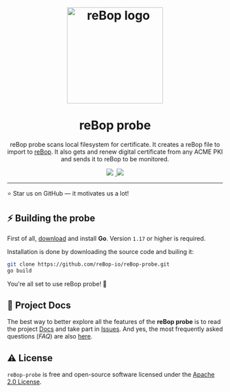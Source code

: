 <h1 align="center">
  <img src="https://s3.eu-west-3.amazonaws.com/static.rebop.io/img/rebop.png" width="224px"alt="reBop logo" title="reBop" /><br/><br />
reBop probe
</h1>
<p align="center">reBop probe scans local filesystem for certificate. It creates a reBop file to import to <a href="https://www.rebop.io">reBop</a>.
It also gets and renew digital certificate from any ACME PKI and sends it to reBop to be monitored.</p>

<p align="center"><a href="https://www.rebop.io"> 
<img src="https://img.shields.io/badge/HOMEPAGE-gray?style=for-the-badge"></a>&nbsp;<a href="https://docs.rebop.io">
<img src="https://img.shields.io/badge/DOCS-blue?style=for-the-badge"></a></p>

---

:star: Star us on GitHub — it motivates us a lot!

## ⚡️ Building the probe

First of all, [download](https://golang.org/dl/) and install **Go**. Version `1.17` or higher is required.

Installation is done by downloading the source code and builing it:

```bash
git clone https://github.com/reBop-io/reBop-probe.git
go build
```

You're all set to use reBop probe! 🎉

## 📖 Project Docs

The best way to better explore all the features of the **reBop probe** is to read the project [Docs](https://docs.rebop.io) and take part in [Issues](https://github.com/reBop-io/reBop-probe/issues). And yes, the most frequently asked questions (_FAQ_) are also [here](https://www.rebop.io/support/#faq).

## ⚠️ License

`reBop-probe` is free and open-source software licensed under the [Apache 2.0 License](https://github.com/create-go-app/cli/blob/master/LICENSE).
